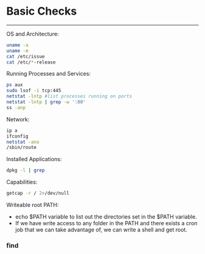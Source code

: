 # Basic Checks
-----

OS and Architecture:
```bash
uname -a 
uname -m
cat /etc/issue
cat /etc/*-release
```

Running Processes and Services:
```bash
ps aux
sudo lsof -i tcp:445
netstat -lntp #list processes running on ports
netstat -lntp | grep -w ':80'
ss -anp
```

Network:
```bash
ip a
ifconfig
netstat -ano
/sbin/route
```

Installed Applications:
```bash
dpkg -l | grep
```

Capabilities:
```bash
getcap -r / 2>/dev/null
```

Writeable root PATH:
- echo $PATH variable to list out the directories set in the $PATH variable.
- If we have write access to any folder in the PATH and there exists a cron job that we can take advantage of, we can write a shell and get root.



### find



















